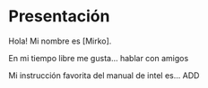 # Presentación
Hola! Mi nombre es [Mirko].

En mi tiempo libre me gusta... hablar con amigos

Mi instrucción favorita del manual de intel es... ADD
